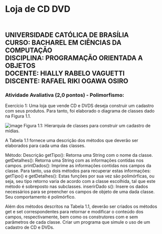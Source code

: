 # <H1> Loja de CD DVD </H1>

<div><H2>
<br>UNIVERSIDADE CATÓLICA DE BRASÍLIA
<br>CURSO: BACHAREL EM CIÊNCIAS DA COMPUTAÇÃO
<br>DISCIPLINA: PROGRAMAÇÃO ORIENTADA A OBJETOS
<br>DOCENTE: HIALLY RABELO VAGUETTI
<br>DISCENTE: RAFAEL RIKI OGAWA OSIRO</br>
</H2></div>

### Atividade Avaliativa (2,0 pontos) - Polimorfismo:

Exercício 1: Uma loja que vende CD e DVDS deseja construir um cadastro
com seus produtos. Para tanto, foi elaborado o diagrama de classes dado na
Figura 1.1.

![image](https://user-images.githubusercontent.com/79678821/199741031-07ca9f05-a276-43c6-b9aa-9a6e63692f62.png)
Figura 1.1: Hierarquia de classes para construir um cadastro de mídias.

A Tabela 1.1 fornece uma descrição dos métodos que deverão ser elaborados para cada uma das classes.

Método: Descrição
getTipo(): Retorna uma String com o nome da classe.
getDetalhes(): Retorna uma String com as informações contidas nos campos.
printDados(): Imprime as informações contidas nos campos da classe. Para tanto, usa dois métodos para recuperar estas informações:
getTipo() e getDetalhes(): Estas funções por sua vez são polimórficas, ou seja, seu tipo retorno varia de acordo com a classe escolhida, tal que este método é sobreposto nas subclasses.
inserirDado s(): Insere os dados necessários para se preencher os campos de objeto de uma dada classe. Seu comportamento é polimórfico.

Além dos métodos descritos na Tabela 1.1, deverão ser criados os métodos get e set correspondentes para retornar e modificar o conteúdo dos campos, respectivamente, bem como os construtores com e sem parâmetros de cada classe. Criar um programa que simule o uso de um cadastro de CD e DVDs.
